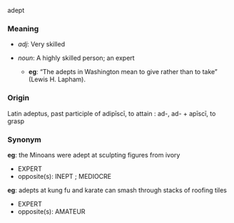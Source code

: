 adept
### Meaning
+ _adj_: Very skilled

+ _noun_: A highly skilled person; an expert
	+ __eg__:  “The adepts in Washington mean to give rather than to take” (Lewis H. Lapham).

### Origin

Latin adeptus, past participle of adipīscī, to attain : ad-, ad- + apīscī, to grasp

### Synonym

__eg__: the Minoans were adept at sculpting figures from ivory

+ EXPERT
+ opposite(s): INEPT ; MEDIOCRE

__eg__: adepts at kung fu and karate can smash through stacks of roofing tiles

+ EXPERT
+ opposite(s): AMATEUR


